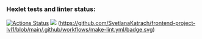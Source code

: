 ### Hexlet tests and linter status:
[![Actions Status](https://github.com/SvetlanaKatrach/frontend-project-lvl1/workflows/hexlet-check/badge.svg)](https://github.com/SvetlanaKatrach/frontend-project-lvl1/actions)
<a href="https://codeclimate.com/github/codeclimate/codeclimate/maintainability"><img src="https://api.codeclimate.com/v1/badges/a99a88d28ad37a79dbf6/maintainability" /></a>
(https://github.com/SvetlanaKatrach/frontend-project-lvl1/blob/main/.github/workflows/make-lint.yml/badge.svg)